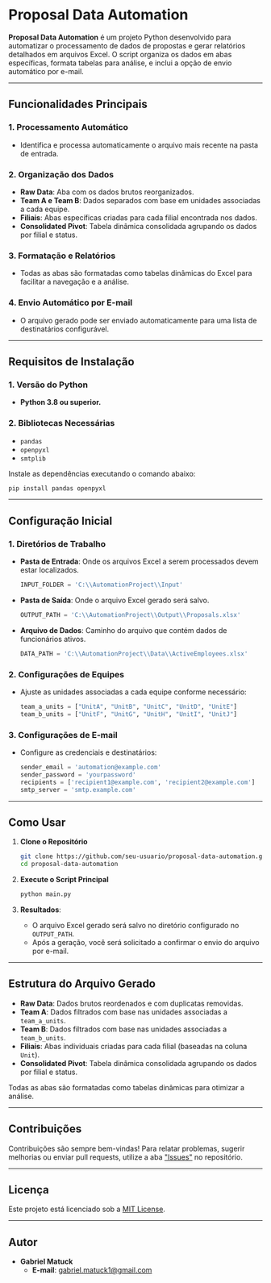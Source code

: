 # Proposal Data Automation

**Proposal Data Automation** é um projeto Python desenvolvido para automatizar o processamento de dados de propostas e gerar relatórios detalhados em arquivos Excel. O script organiza os dados em abas específicas, formata tabelas para análise, e inclui a opção de envio automático por e-mail.

---

## Funcionalidades Principais

### 1. Processamento Automático
- Identifica e processa automaticamente o arquivo mais recente na pasta de entrada.

### 2. Organização dos Dados
- **Raw Data**: Aba com os dados brutos reorganizados.
- **Team A e Team B**: Dados separados com base em unidades associadas a cada equipe.
- **Filiais**: Abas específicas criadas para cada filial encontrada nos dados.
- **Consolidated Pivot**: Tabela dinâmica consolidada agrupando os dados por filial e status.

### 3. Formatação e Relatórios
- Todas as abas são formatadas como tabelas dinâmicas do Excel para facilitar a navegação e a análise.

### 4. Envio Automático por E-mail
- O arquivo gerado pode ser enviado automaticamente para uma lista de destinatários configurável.

---

## Requisitos de Instalação

### 1. Versão do Python
- **Python 3.8 ou superior.**

### 2. Bibliotecas Necessárias
- `pandas`
- `openpyxl`
- `smtplib`

Instale as dependências executando o comando abaixo:
```bash
pip install pandas openpyxl
```

---

## Configuração Inicial

### 1. Diretórios de Trabalho
- **Pasta de Entrada**: Onde os arquivos Excel a serem processados devem estar localizados.
  ```python
  INPUT_FOLDER = 'C:\\AutomationProject\\Input'
  ```
- **Pasta de Saída**: Onde o arquivo Excel gerado será salvo.
  ```python
  OUTPUT_PATH = 'C:\\AutomationProject\\Output\\Proposals.xlsx'
  ```
- **Arquivo de Dados**: Caminho do arquivo que contém dados de funcionários ativos.
  ```python
  DATA_PATH = 'C:\\AutomationProject\\Data\\ActiveEmployees.xlsx'
  ```

### 2. Configurações de Equipes
- Ajuste as unidades associadas a cada equipe conforme necessário:
  ```python
  team_a_units = ["UnitA", "UnitB", "UnitC", "UnitD", "UnitE"]
  team_b_units = ["UnitF", "UnitG", "UnitH", "UnitI", "UnitJ"]
  ```

### 3. Configurações de E-mail
- Configure as credenciais e destinatários:
  ```python
  sender_email = 'automation@example.com'
  sender_password = 'yourpassword'
  recipients = ['recipient1@example.com', 'recipient2@example.com']
  smtp_server = 'smtp.example.com'
  ```

---

## Como Usar

1. **Clone o Repositório**
   ```bash
   git clone https://github.com/seu-usuario/proposal-data-automation.git
   cd proposal-data-automation
   ```

2. **Execute o Script Principal**
   ```bash
   python main.py
   ```

3. **Resultados**:
   - O arquivo Excel gerado será salvo no diretório configurado no `OUTPUT_PATH`.
   - Após a geração, você será solicitado a confirmar o envio do arquivo por e-mail.

---

## Estrutura do Arquivo Gerado

- **Raw Data**: Dados brutos reordenados e com duplicatas removidas.
- **Team A**: Dados filtrados com base nas unidades associadas a `team_a_units`.
- **Team B**: Dados filtrados com base nas unidades associadas a `team_b_units`.
- **Filiais**: Abas individuais criadas para cada filial (baseadas na coluna `Unit`).
- **Consolidated Pivot**: Tabela dinâmica consolidada agrupando os dados por filial e status.

Todas as abas são formatadas como tabelas dinâmicas para otimizar a análise.

---

## Contribuições

Contribuições são sempre bem-vindas! Para relatar problemas, sugerir melhorias ou enviar pull requests, utilize a aba ["Issues"](https://github.com/seu-usuario/proposal-data-automation/issues) no repositório.

---

## Licença

Este projeto está licenciado sob a [MIT License](https://opensource.org/licenses/MIT).

---

## Autor

- **Gabriel Matuck**  
  - **E-mail**: [gabriel.matuck1@gmail.com](mailto:gabriel.matuck1@gmail.com)

